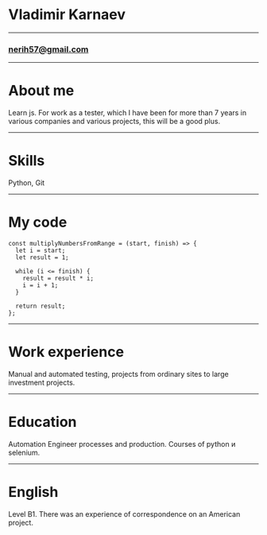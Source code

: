 # Vladimir Karnaev
***
### nerih57@gmail.com
***
# About me
Learn js. For work as a tester, which I have been for more than 7 years in various companies and various projects, this will be a good plus.

***

# Skills
Python, Git

***

# My code
```
const multiplyNumbersFromRange = (start, finish) => {
  let i = start;
  let result = 1;

  while (i <= finish) {
    result = result * i;
    i = i + 1;
  }

  return result;
};
```
***
# Work experience
Manual and automated testing, projects from ordinary sites to large investment projects.

---

# Education
Automation Engineer processes and production.
Courses of python и selenium. 

***

# English
Level B1. There was an experience of correspondence on an American project.